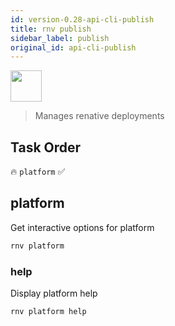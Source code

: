 ```yaml
---
id: version-0.28-api-cli-publish
title: rnv publish
sidebar_label: publish
original_id: api-cli-publish
---
```


<img src="https://renative.org/img/ic_cli.png" width=50 height=50 />

> Manages renative deployments

## Task Order

🔥 `platform`  ✅

## platform

Get interactive options for platform

```bash
rnv platform
```

### help

Display platform help

```bash
rnv platform help
```
